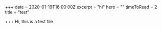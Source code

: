 +++
date = 2020-01-19T16:00:00Z
excerpt = "hi"
hero = ""
timeToRead = 2
title = "test"

+++
Hi, this is a test file